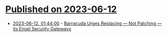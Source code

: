 # [Published on 2023-06-12](index.md)

* [2023-06-12, 01:44:00](https://soylentnews.org/article.pl?sid=23/06/11/1049200&from=rss) - [Barracuda Urges Replacing — Not Patching — its Email Security Gateways](https://soylentnews.org/article.pl?sid=23/06/11/1049200&from=rss)
